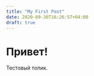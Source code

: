 ```yaml
---
title: "My First Post"
date: 2020-09-30T16:26:57+04:00
draft: true
---
```


# Привет!

Тестовый топик.